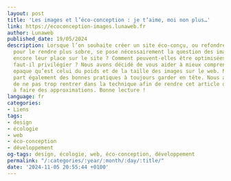 ```yaml
---
layout: post
title: 'Les images et l’éco-conception : je t’aime, moi non plus…'
link: https://ecoconception-images.lunaweb.fr
author: Lunaweb
published_date: 19/05/2024
description: Lorsque l’on souhaite créer un site éco-conçu, ou refondre l’existant
  pour le rendre plus sobre, se pose nécessairement la question des images. Ont-elles
  encore leur place sur le site ? Comment peuvent-elles être optimisées ? Quel format
  faut-il privilégier ? Nous avons décidé de vous aider à mieux comprendre le sujet
  opaque qu’est celui du poids et de la taille des images sur le web. Nous vous ferons
  part également des bonnes pratiques à toujours garder en tête. Nous avons essayé
  de ne pas trop rentrer dans la technique afin de rendre cet article digeste quitte
  à faire des approximations. Bonne lecture !
language: fr
categories:
- Liens
tags:
- design
- écologie
- web
- éco-conception
- développement
og-tags: design, écologie, web, éco-conception, développement
permalink: "/:categories/:year/:month/:day/:title/"
date: '2024-11-05 20:55:44 +0100'
---
```

